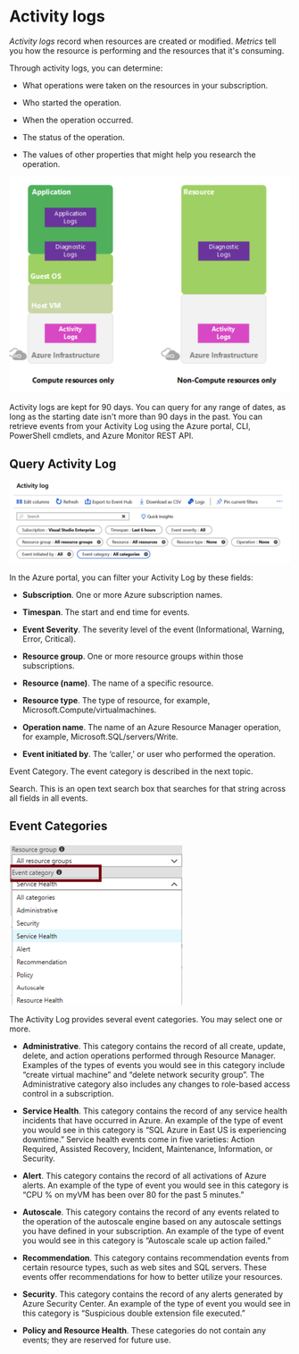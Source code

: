 # Activity logs

*Activity logs* record when resources are created or modified. *Metrics* tell you how the resource is performing and the resources that it's consuming.

Through activity logs, you can determine:

- What operations were taken on the resources in your subscription.

- Who started the operation.

- When the operation occurred.

- The status of the operation.

- The values of other properties that might help you research the operation.

![](https://github.com/amarnadh19/books/blob/main/images/Az_activitylog_1.png?)

Activity logs are kept for 90 days. You can query for any range of dates, as long as the starting date isn't more than 90 days in the past. You can retrieve events from your Activity Log using the Azure portal, CLI, PowerShell cmdlets, and Azure Monitor REST API.

## Query Activity Log

![](https://github.com/amarnadh19/books/blob/main/images/Az_activitylog_2.png?)

In the Azure portal, you can filter your Activity Log by these fields:

- **Subscription**. One or more Azure subscription names.

- **Timespan**. The start and end time for events.

- **Event Severity**. The severity level of the event (Informational, Warning, Error, Critical).

- **Resource group**. One or more resource groups within those subscriptions.

- **Resource (name)**. The name of a specific resource.

- **Resource type**. The type of resource, for example, Microsoft.Compute/virtualmachines.

- **Operation name**. The name of an Azure Resource Manager operation, for example, Microsoft.SQL/servers/Write.

- **Event initiated by**. The ‘caller,’ or user who performed the operation.

Event Category. The event category is described in the next topic.

Search. This is an open text search box that searches for that string across all fields in all events.

## Event Categories

![](https://github.com/amarnadh19/books/blob/main/images/Az_activitylog_3.png?)

The Activity Log provides several event categories. You may select one or more.

- **Administrative**. This category contains the record of all create, update, delete, and action operations performed through Resource Manager. Examples of the types of events you would see in this category include “create virtual machine” and “delete network security group”. The Administrative category also includes any changes to role-based access control in a subscription.

- **Service Health**. This category contains the record of any service health incidents that have occurred in Azure. An example of the type of event you would see in this category is “SQL Azure in East US is experiencing downtime.” Service health events come in five varieties: Action Required, Assisted Recovery, Incident, Maintenance, Information, or Security.

- **Alert**. This category contains the record of all activations of Azure alerts. An example of the type of event you would see in this category is “CPU % on myVM has been over 80 for the past 5 minutes.”

- **Autoscale**. This category contains the record of any events related to the operation of the autoscale engine based on any autoscale settings you have defined in your subscription. An example of the type of event you would see in this category is “Autoscale scale up action failed.”

- **Recommendation**. This category contains recommendation events from certain resource types, such as web sites and SQL servers. These events offer recommendations for how to better utilize your resources.

- **Security**. This category contains the record of any alerts generated by Azure Security Center. An example of the type of event you would see in this category is “Suspicious double extension file executed.”

- **Policy and Resource Health**. These categories do not contain any events; they are reserved for future use.
